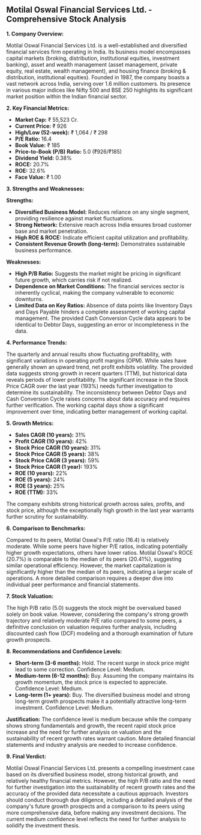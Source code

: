 ## Motilal Oswal Financial Services Ltd. - Comprehensive Stock Analysis

**1. Company Overview:**

Motilal Oswal Financial Services Ltd. is a well-established and diversified financial services firm operating in India.  Its business model encompasses capital markets (broking, distribution, institutional equities, investment banking), asset and wealth management (asset management, private equity, real estate, wealth management), and housing finance (broking & distribution, institutional equities). Founded in 1987, the company boasts a vast network across India, serving over 1.6 million customers. Its presence in various major indices like Nifty 500 and BSE 250 highlights its significant market position within the Indian financial sector.


**2. Key Financial Metrics:**

* **Market Cap:** ₹ 55,523 Cr.
* **Current Price:** ₹ 926
* **High/Low (52-week):** ₹ 1,064 / ₹ 298
* **P/E Ratio:** 16.4
* **Book Value:** ₹ 185
* **Price-to-Book (P/B) Ratio:** 5.0 (₹926/₹185)
* **Dividend Yield:** 0.38%
* **ROCE:** 20.7%
* **ROE:** 32.6%
* **Face Value:** ₹ 1.00


**3. Strengths and Weaknesses:**

**Strengths:**

* **Diversified Business Model:** Reduces reliance on any single segment, providing resilience against market fluctuations.
* **Strong Network:** Extensive reach across India ensures broad customer base and market penetration.
* **High ROE & ROCE:** Indicate efficient capital utilization and profitability.
* **Consistent Revenue Growth (long-term):** Demonstrates sustainable business performance.


**Weaknesses:**

* **High P/B Ratio:** Suggests the market might be pricing in significant future growth, which carries risk if not realized.
* **Dependence on Market Conditions:** The financial services sector is inherently cyclical, making the company vulnerable to economic downturns.
* **Limited Data on Key Ratios:**  Absence of data points like Inventory Days and Days Payable hinders a complete assessment of working capital management.  The provided Cash Conversion Cycle data appears to be identical to Debtor Days, suggesting an error or incompleteness in the data.


**4. Performance Trends:**

The quarterly and annual results show fluctuating profitability, with significant variations in operating profit margins (OPM). While sales have generally shown an upward trend, net profit exhibits volatility.  The provided data suggests strong growth in recent quarters (TTM), but historical data reveals periods of lower profitability.  The significant increase in the Stock Price CAGR over the last year (193%) needs further investigation to determine its sustainability.  The inconsistency between Debtor Days and Cash Conversion Cycle raises concerns about data accuracy and requires further verification.  The working capital days show a significant improvement over time, indicating better management of working capital.


**5. Growth Metrics:**

* **Sales CAGR (10 years):** 31%
* **Profit CAGR (10 years):** 42%
* **Stock Price CAGR (10 years):** 31%
* **Stock Price CAGR (5 years):** 38%
* **Stock Price CAGR (3 years):** 59%
* **Stock Price CAGR (1 year):** 193%
* **ROE (10 years):** 22%
* **ROE (5 years):** 24%
* **ROE (3 years):** 25%
* **ROE (TTM):** 33%

The company exhibits strong historical growth across sales, profits, and stock price, although the exceptionally high growth in the last year warrants further scrutiny for sustainability.


**6. Comparison to Benchmarks:**

Compared to its peers, Motilal Oswal's P/E ratio (16.4) is relatively moderate.  While some peers have higher P/E ratios, indicating potentially higher growth expectations, others have lower ratios.  Motilal Oswal's ROCE (20.7%) is comparable to the median of its peers (20.41%), suggesting similar operational efficiency.  However, the market capitalization is significantly higher than the median of its peers, indicating a larger scale of operations.  A more detailed comparison requires a deeper dive into individual peer performance and financial statements.


**7. Stock Valuation:**

The high P/B ratio (5.0) suggests the stock might be overvalued based solely on book value. However, considering the company's strong growth trajectory and relatively moderate P/E ratio compared to some peers, a definitive conclusion on valuation requires further analysis, including discounted cash flow (DCF) modeling and a thorough examination of future growth prospects.


**8. Recommendations and Confidence Levels:**

* **Short-term (3-6 months):** Hold.  The recent surge in stock price might lead to some correction.  Confidence Level: Medium.
* **Medium-term (6-12 months):** Buy.  Assuming the company maintains its growth momentum, the stock price is expected to appreciate. Confidence Level: Medium.
* **Long-term (1+ years):** Buy.  The diversified business model and strong long-term growth prospects make it a potentially attractive long-term investment. Confidence Level: Medium.

**Justification:** The confidence level is medium because while the company shows strong fundamentals and growth, the recent rapid stock price increase and the need for further analysis on valuation and the sustainability of recent growth rates warrant caution.  More detailed financial statements and industry analysis are needed to increase confidence.


**9. Final Verdict:**

Motilal Oswal Financial Services Ltd. presents a compelling investment case based on its diversified business model, strong historical growth, and relatively healthy financial metrics. However, the high P/B ratio and the need for further investigation into the sustainability of recent growth rates and the accuracy of the provided data necessitate a cautious approach.  Investors should conduct thorough due diligence, including a detailed analysis of the company's future growth prospects and a comparison to its peers using more comprehensive data, before making any investment decisions.  The current medium confidence level reflects the need for further analysis to solidify the investment thesis.
